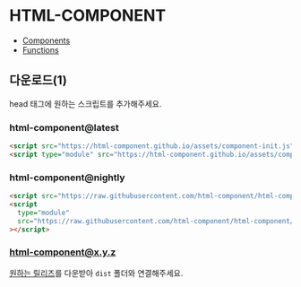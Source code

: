 # HTML-COMPONENT

- [Components](./components.md)
- [Functions](./functions.md)

## 다운로드(1)

head 태그에 원하는 스크립트를 추가해주세요.

### html-component@latest

```html
<script src="https://html-component.github.io/assets/component-init.js"></script>
<script type="module" src="https://html-component.github.io/assets/component.js"></script>
```

### html-component@nightly

```html
<script src="https://raw.githubusercontent.com/html-component/html-component/main/dist/component-init.js"></script>
<script
  type="module"
  src="https://raw.githubusercontent.com/html-component/html-component/main/dist/component.js"
></script>
```

### html-component@x.y.z

[원하는 릴리즈](https://github.com/html-component/html-component/releases)를 다운받아 `dist` 폴더와 연결해주세요.
